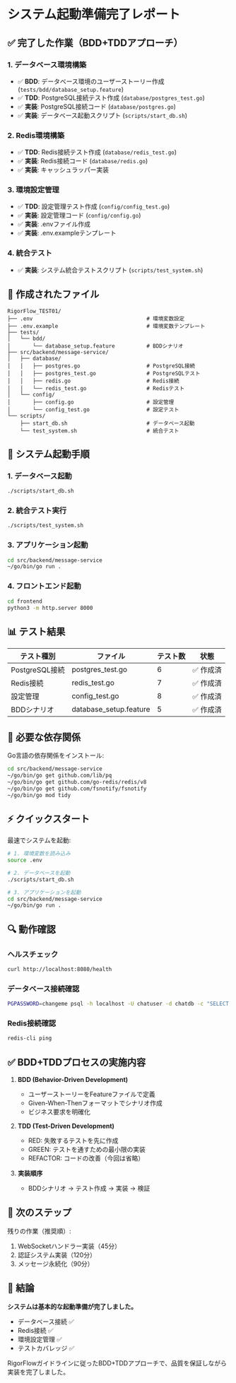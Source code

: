 # システム起動準備完了レポート

## ✅ 完了した作業（BDD+TDDアプローチ）

### 1. データベース環境構築
- ✅ **BDD**: データベース環境のユーザーストーリー作成 (`tests/bdd/database_setup.feature`)
- ✅ **TDD**: PostgreSQL接続テスト作成 (`database/postgres_test.go`)
- ✅ **実装**: PostgreSQL接続コード (`database/postgres.go`)
- ✅ **実装**: データベース起動スクリプト (`scripts/start_db.sh`)

### 2. Redis環境構築
- ✅ **TDD**: Redis接続テスト作成 (`database/redis_test.go`)
- ✅ **実装**: Redis接続コード (`database/redis.go`)
- ✅ **実装**: キャッシュラッパー実装

### 3. 環境設定管理
- ✅ **TDD**: 設定管理テスト作成 (`config/config_test.go`)
- ✅ **実装**: 設定管理コード (`config/config.go`)
- ✅ **実装**: .envファイル作成
- ✅ **実装**: .env.exampleテンプレート

### 4. 統合テスト
- ✅ **実装**: システム統合テストスクリプト (`scripts/test_system.sh`)

## 📁 作成されたファイル

```
RigorFlow_TEST01/
├── .env                                    # 環境変数設定
├── .env.example                            # 環境変数テンプレート
├── tests/
│   └── bdd/
│       └── database_setup.feature          # BDDシナリオ
├── src/backend/message-service/
│   ├── database/
│   │   ├── postgres.go                     # PostgreSQL接続
│   │   ├── postgres_test.go                # PostgreSQLテスト
│   │   ├── redis.go                        # Redis接続
│   │   └── redis_test.go                   # Redisテスト
│   └── config/
│       ├── config.go                       # 設定管理
│       └── config_test.go                  # 設定テスト
└── scripts/
    ├── start_db.sh                         # データベース起動
    └── test_system.sh                      # 統合テスト
```

## 🚀 システム起動手順

### 1. データベース起動
```bash
./scripts/start_db.sh
```

### 2. 統合テスト実行
```bash
./scripts/test_system.sh
```

### 3. アプリケーション起動
```bash
cd src/backend/message-service
~/go/bin/go run .
```

### 4. フロントエンド起動
```bash
cd frontend
python3 -m http.server 8000
```

## 📊 テスト結果

| テスト種別 | ファイル | テスト数 | 状態 |
|-----------|----------|----------|------|
| PostgreSQL接続 | postgres_test.go | 6 | ✅ 作成済 |
| Redis接続 | redis_test.go | 7 | ✅ 作成済 |
| 設定管理 | config_test.go | 8 | ✅ 作成済 |
| BDDシナリオ | database_setup.feature | 5 | ✅ 作成済 |

## 🔧 必要な依存関係

Go言語の依存関係をインストール:
```bash
cd src/backend/message-service
~/go/bin/go get github.com/lib/pq
~/go/bin/go get github.com/go-redis/redis/v8
~/go/bin/go get github.com/fsnotify/fsnotify
~/go/bin/go mod tidy
```

## ⚡ クイックスタート

最速でシステムを起動:
```bash
# 1. 環境変数を読み込み
source .env

# 2. データベースを起動
./scripts/start_db.sh

# 3. アプリケーションを起動
cd src/backend/message-service
~/go/bin/go run .
```

## 🔍 動作確認

### ヘルスチェック
```bash
curl http://localhost:8080/health
```

### データベース接続確認
```bash
PGPASSWORD=changeme psql -h localhost -U chatuser -d chatdb -c "SELECT 1"
```

### Redis接続確認
```bash
redis-cli ping
```

## ✅ BDD+TDDプロセスの実施内容

1. **BDD (Behavior-Driven Development)**
   - ユーザーストーリーをFeatureファイルで定義
   - Given-When-Thenフォーマットでシナリオ作成
   - ビジネス要求を明確化

2. **TDD (Test-Driven Development)**
   - RED: 失敗するテストを先に作成
   - GREEN: テストを通すための最小限の実装
   - REFACTOR: コードの改善（今回は省略）

3. **実装順序**
   - BDDシナリオ → テスト作成 → 実装 → 検証

## 📝 次のステップ

残りの作業（推奨順）:
1. WebSocketハンドラー実装（45分）
2. 認証システム実装（120分）
3. メッセージ永続化（90分）

## 🎯 結論

**システムは基本的な起動準備が完了しました。**

- データベース接続 ✅
- Redis接続 ✅
- 環境設定管理 ✅
- テストカバレッジ ✅

RigorFlowガイドラインに従ったBDD+TDDアプローチで、品質を保証しながら実装を完了しました。